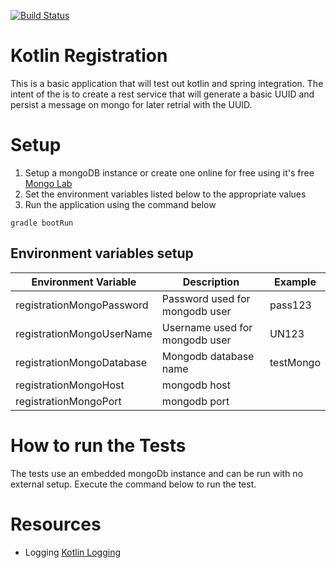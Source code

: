 [![Build Status](https://travis-ci.org/PeterPlatt/kotlinRegistration.svg?branch=master)](https://travis-ci.org/PeterPlatt/kotlinRegistration)
# Kotlin Registration
This is a basic application that will test out kotlin and spring integration. The intent of the is to create a rest 
service that will generate a basic UUID and persist a message on mongo for later retrial with the UUID. 

# Setup
1. Setup a mongoDB instance or create one online for free using it's free [Mongo Lab](https://mlab.com/)
1. Set the environment variables listed below to the appropriate values
1. Run the application using the command below 
```
gradle bootRun
```

## Environment variables setup
|Environment Variable  | Description  | Example  |
|---|---|---|
|registrationMongoPassword| Password used for mongodb user   |  pass123  |
|registrationMongoUserName| Username used for mongodb user  | UN123  |
|registrationMongoDatabase| Mongodb database name  | testMongo  |
|registrationMongoHost    | mongodb host  |   |
|registrationMongoPort    | mongodb port  |   |

# How to run the Tests
The tests use an embedded mongoDb instance and can be run with no external setup. Execute the command below to run the 
test.


# Resources 
* Logging [Kotlin Logging](https://github.com/MicroUtils/kotlin-logging)